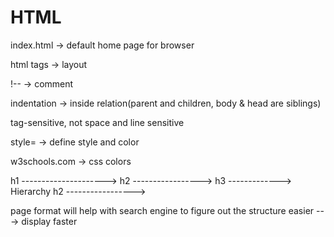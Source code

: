 # HTML
index.html -> default home page for browser

html tags -> layout

!-- -> comment

indentation -> inside relation(parent and children, body & head are siblings)

tag-sensitive, not space and line sensitive

style= -> define style and color

w3schools.com -> css colors

h1 --------------------->
    h2 ----------------->
        h3 -------------> Hierarchy
    h2 ----------------->

page format will help with search engine to figure out the structure easier ---> display faster
